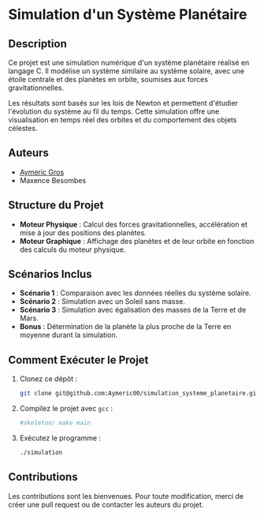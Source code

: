 
# Simulation d'un Système Planétaire

## Description
Ce projet est une simulation numérique d'un système planétaire réalisé en langage C. Il modélise un système similaire au système solaire, avec une étoile centrale et des planètes en orbite, soumises aux forces gravitationnelles.

Les résultats sont basés sur les lois de Newton et permettent d'étudier l'évolution du système au fil du temps. Cette simulation offre une visualisation en temps réel des orbites et du comportement des objets célestes.

## Auteurs
- [Aymeric Gros](https://github.com/Aymeric00)
- Maxence Besombes

## Structure du Projet
- **Moteur Physique** : Calcul des forces gravitationnelles, accélération et mise à jour des positions des planètes.
- **Moteur Graphique** : Affichage des planètes et de leur orbite en fonction des calculs du moteur physique.

## Scénarios Inclus
- **Scénario 1** : Comparaison avec les données réelles du système solaire.
- **Scénario 2** : Simulation avec un Soleil sans masse.
- **Scénario 3** : Simulation avec égalisation des masses de la Terre et de Mars.
- **Bonus** : Détermination de la planète la plus proche de la Terre en moyenne durant la simulation.

## Comment Exécuter le Projet
1. Clonez ce dépôt :
   ```bash
   git clone git@github.com:Aymeric00/simulation_systeme_planetaire.git
   ```
2. Compilez le projet avec `gcc` :
   ```bash
   #skeleton/ make main
   ```
3. Exécutez le programme :
   ```bash
   ./simulation
   ```


## Contributions
Les contributions sont les bienvenues. Pour toute modification, merci de créer une pull request ou de contacter les auteurs du projet.
